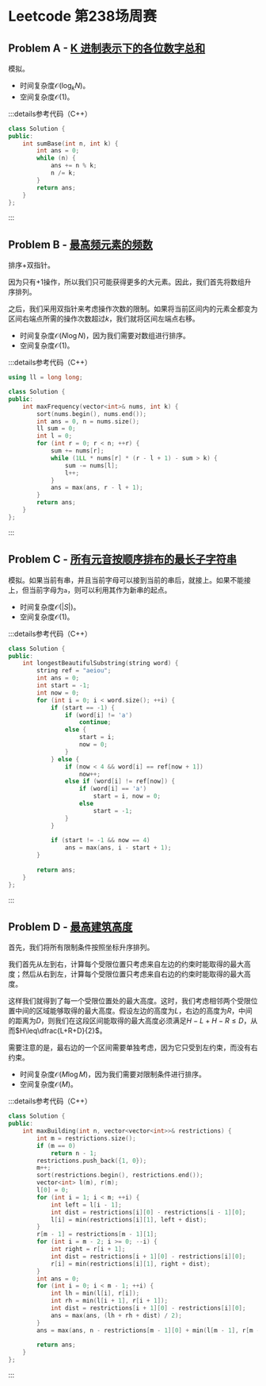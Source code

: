 # Leetcode 第238场周赛

## Problem A - [K 进制表示下的各位数字总和](https://leetcode.cn/contest/weekly-contest-238/problems/sum-of-digits-in-base-k/)

模拟。

- 时间复杂度$\mathcal{O}(\log_kN)$。
- 空间复杂度$\mathcal{O}(1)$。

:::details参考代码（C++）

```cpp
class Solution {
public:
    int sumBase(int n, int k) {
        int ans = 0;
        while (n) {
            ans += n % k;
            n /= k;
        }
        return ans;
    }
};
```

:::

## Problem B - [最高频元素的频数](https://leetcode.cn/contest/weekly-contest-238/problems/frequency-of-the-most-frequent-element/)

排序+双指针。

因为只有+1操作，所以我们只可能获得更多的大元素。因此，我们首先将数组升序排列。

之后，我们采用双指针来考虑操作次数的限制。如果将当前区间内的元素全都变为区间右端点所需的操作次数超过$k$，我们就将区间左端点右移。

- 时间复杂度$\mathcal{O}(N\log N)$，因为我们需要对数组进行排序。
- 空间复杂度$\mathcal{O}(1)$。

:::details参考代码（C++）

```cpp
using ll = long long;

class Solution {
public:
    int maxFrequency(vector<int>& nums, int k) {
        sort(nums.begin(), nums.end());
        int ans = 0, n = nums.size();
        ll sum = 0;
        int l = 0;
        for (int r = 0; r < n; ++r) {
            sum += nums[r];
            while (1LL * nums[r] * (r - l + 1) - sum > k) {
                sum -= nums[l];
                l++;
            }
            ans = max(ans, r - l + 1);
        }
        return ans;
    }
};
```

:::

## Problem C - [所有元音按顺序排布的最长子字符串](https://leetcode.cn/contest/weekly-contest-238/problems/longest-substring-of-all-vowels-in-order/)

模拟。如果当前有串，并且当前字母可以接到当前的串后，就接上。如果不能接上，但当前字母为`a`，则可以利用其作为新串的起点。

- 时间复杂度$\mathcal{O}(|S|)$。
- 空间复杂度$\mathcal{O}(1)$。

:::details参考代码（C++）

```cpp
class Solution {
public:
    int longestBeautifulSubstring(string word) {
        string ref = "aeiou";
        int ans = 0;
        int start = -1;
        int now = 0;
        for (int i = 0; i < word.size(); ++i) {
            if (start == -1) {
                if (word[i] != 'a')
                    continue;
                else {
                    start = i;
                    now = 0;
                }
            } else {
                if (now < 4 && word[i] == ref[now + 1]) 
                    now++;
                else if (word[i] != ref[now]) {
                    if (word[i] == 'a')
                        start = i, now = 0;
                    else
                        start = -1;
                }
            }
            
            if (start != -1 && now == 4)
                ans = max(ans, i - start + 1);
        }
        
        return ans;
    }
};
```

:::

## Problem D - [最高建筑高度](https://leetcode.cn/contest/weekly-contest-238/problems/maximum-building-height/)

首先，我们将所有限制条件按照坐标升序排列。

我们首先从左到右，计算每个受限位置只考虑来自左边的约束时能取得的最大高度；然后从右到左，计算每个受限位置只考虑来自右边的约束时能取得的最大高度。

这样我们就得到了每一个受限位置处的最大高度。这时，我们考虑相邻两个受限位置中间的区域能够取得的最大高度。假设左边的高度为$L$，右边的高度为$R$，中间的距离为$D$，则我们在这段区间能取得的最大高度必须满足$H-L+H-R\leq D$，从而$H\leq\dfrac{L+R+D}{2}$。

需要注意的是，最右边的一个区间需要单独考虑，因为它只受到左约束，而没有右约束。

- 时间复杂度$\mathcal{O}(M\log M)$，因为我们需要对限制条件进行排序。
- 空间复杂度$\mathcal{O}(M)$。

:::details参考代码（C++）

```cpp
class Solution {
public:
    int maxBuilding(int n, vector<vector<int>>& restrictions) {
        int m = restrictions.size();
        if (m == 0)
            return n - 1;
        restrictions.push_back({1, 0});
        m++;
        sort(restrictions.begin(), restrictions.end());
        vector<int> l(m), r(m);
        l[0] = 0;
        for (int i = 1; i < m; ++i) {
            int left = l[i - 1];
            int dist = restrictions[i][0] - restrictions[i - 1][0];
            l[i] = min(restrictions[i][1], left + dist);
        }
        r[m - 1] = restrictions[m - 1][1];
        for (int i = m - 2; i >= 0; --i) {
            int right = r[i + 1];
            int dist = restrictions[i + 1][0] - restrictions[i][0];
            r[i] = min(restrictions[i][1], right + dist);
        }
        int ans = 0;
        for (int i = 0; i < m - 1; ++i) {
            int lh = min(l[i], r[i]);
            int rh = min(l[i + 1], r[i + 1]);
            int dist = restrictions[i + 1][0] - restrictions[i][0];
            ans = max(ans, (lh + rh + dist) / 2);
        }
        ans = max(ans, n - restrictions[m - 1][0] + min(l[m - 1], r[m - 1]));
        
        return ans;
    }
};
```

:::

